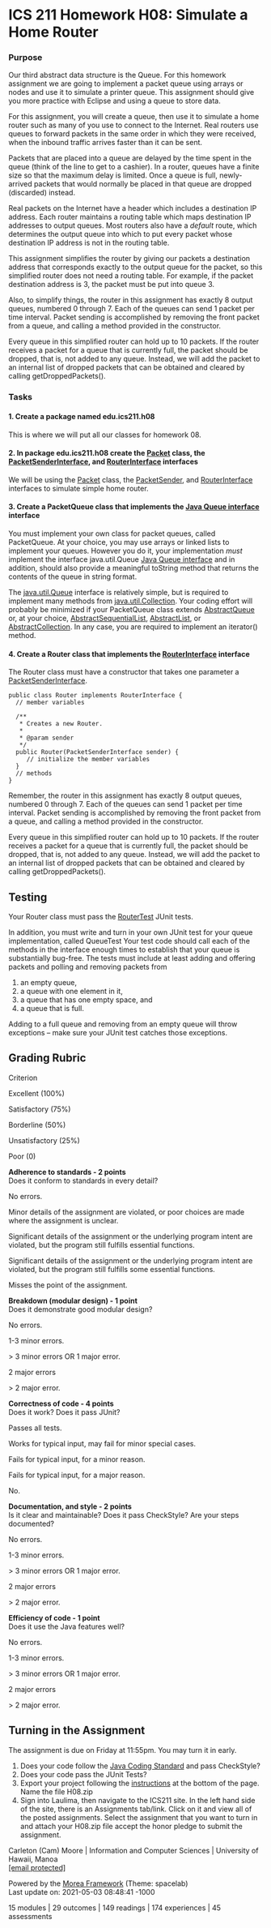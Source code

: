 ICS 211 Homework H08: Simulate a Home Router
============================================

### Purpose

Our third abstract data structure is the Queue. For this homework assignment we are going to implement a packet queue using arrays or nodes and use it to simulate a printer queue. This assignment should give you more practice with Eclipse and using a queue to store data.

For this assignment, you will create a queue, then use it to simulate a home router such as many of you use to connect to the Internet. Real routers use queues to forward packets in the same order in which they were received, when the inbound traffic arrives faster than it can be sent.

Packets that are placed into a queue are delayed by the time spent in the queue (think of the line to get to a cashier). In a router, queues have a finite size so that the maximum delay is limited. Once a queue is full, newly-arrived packets that would normally be placed in that queue are dropped (discarded) instead.

Real packets on the Internet have a header which includes a destination IP address. Each router maintains a routing table which maps destination IP addresses to output queues. Most routers also have a _default_ route, which determines the output queue into which to put every packet whose destination IP address is not in the routing table.

This assignment simplifies the router by giving our packets a destination address that corresponds exactly to the output queue for the packet, so this simplified router does not need a routing table. For example, if the packet destination address is 3, the packet must be put into queue 3.

Also, to simplify things, the router in this assignment has exactly 8 output queues, numbered 0 through 7. Each of the queues can send 1 packet per time interval. Packet sending is accomplished by removing the front packet from a queue, and calling a method provided in the constructor.

Every queue in this simplified router can hold up to 10 packets. If the router receives a packet for a queue that is currently full, the packet should be dropped, that is, not added to any queue. Instead, we will add the packet to an internal list of dropped packets that can be obtained and cleared by calling getDroppedPackets().

### Tasks

#### 1\. Create a package named edu.ics211.h08

This is where we will put all our classes for homework 08.

#### 2\. In package edu.ics211.h08 create the [Packet](Packet.java) class, the [PacketSenderInterface](PacketSenderInterface.java), and [RouterInterface](RouterInterface.java) interfaces

We will be using the [Packet](Packet.java) class, the [PacketSender](PacketSender.java), and [RouterInterface](Router.java) interfaces to simulate simple home router.

#### 3\. Create a PacketQueue class that implements the [Java Queue interface](https://docs.oracle.com/en/java/javase/14/docs/api/java.base/java/util/Queue.html) interface

You must implement your own class for packet queues, called PacketQueue. At your choice, you may use arrays or linked lists to implement your queues. However you do it, your implementation _must_ implement the interface java.util.Queue<Packet> [Java Queue interface](https://docs.oracle.com/en/java/javase/14/docs/api/java.base/java/util/Queue.html) and in addition, should also provide a meaningful toString method that returns the contents of the queue in string format.

The [java.util.Queue<E>](https://docs.oracle.com/en/java/javase/14/docs/api/java.base/java/util/Queue.html) interface is relatively simple, but is required to implement many methods from [java.util.Collection<E>](https://docs.oracle.com/en/java/javase/14/docs/api/java.base/java/util/Collection.html). Your coding effort will probably be minimized if your PacketQueue class extends [AbstractQueue<Packet>](https://docs.oracle.com/en/java/javase/14/docs/api/java.base/java/util/AbstractQueue.html) or, at your choice, [AbstractSequentialList<Packet>](https://docs.oracle.com/en/java/javase/14/docs/api/java.base/java/util/AbstractSequentialList.html), [AbstractList<Packet>](https://docs.oracle.com/en/java/javase/14/docs/api/java.base/java/util/AbstractList.html), or [AbstractCollection<Packet>](https://docs.oracle.com/en/java/javase/14/docs/api/java.base/java/util/AbstractCollection.html). In any case, you are required to implement an iterator() method.

#### 4\. Create a Router class that implements the [RouterInterface](RouterInterface.java) interface

The Router class must have a constructor that takes one parameter a [PacketSenderInterface](PacketSenderInterface.java).

    public class Router implements RouterInterface {
      // member variables
    
      /**
       * Creates a new Router.
       *
       * @param sender
       */
      public Router(PacketSenderInterface sender) {
         // initialize the member variables
      }
      // methods   
    }     

Remember, the router in this assignment has exactly 8 output queues, numbered 0 through 7. Each of the queues can send 1 packet per time interval. Packet sending is accomplished by removing the front packet from a queue, and calling a method provided in the constructor.

Every queue in this simplified router can hold up to 10 packets. If the router receives a packet for a queue that is currently full, the packet should be dropped, that is, not added to any queue. Instead, we will add the packet to an internal list of dropped packets that can be obtained and cleared by calling getDroppedPackets().

Testing
-------

Your Router class must pass the [RouterTest](RouterTest.java) JUnit tests.

In addition, you must write and turn in your own JUnit test for your queue implementation, called QueueTest Your test code should call each of the methods in the interface enough times to establish that your queue is substantially bug-free. The tests must include at least adding and offering packets and polling and removing packets from

1.  an empty queue,
2.  a queue with one element in it,
3.  a queue that has one empty space, and
4.  a queue that is full.

Adding to a full queue and removing from an empty queue will throw exceptions – make sure your JUnit test catches those exceptions.

Grading Rubric
--------------

Criterion

Excellent (100%)

Satisfactory (75%)

Borderline (50%)

Unsatisfactory (25%)

Poor (0)

**Adherence to standards - 2 points**  
Does it conform to standards in every detail?

No errors.

Minor details of the assignment are violated, or poor choices are made where the assignment is unclear.

Significant details of the assignment or the underlying program intent are violated, but the program still fulfills essential functions.

Significant details of the assignment or the underlying program intent are violated, but the program still fulfills some essential functions.

Misses the point of the assignment.

**Breakdown (modular design) - 1 point**  
Does it demonstrate good modular design?

No errors.

1-3 minor errors.

\> 3 minor errors OR 1 major error.

2 major errors

\> 2 major error.

**Correctness of code - 4 points**  
Does it work? Does it pass JUnit?

Passes all tests.

Works for typical input, may fail for minor special cases.

Fails for typical input, for a minor reason.

Fails for typical input, for a major reason.

No.

**Documentation, and style - 2 points**  
Is it clear and maintainable? Does it pass CheckStyle? Are your steps documented?

No errors.

1-3 minor errors.

\> 3 minor errors OR 1 major error.

2 major errors

\> 2 major error.

**Efficiency of code - 1 point**  
Does it use the Java features well?

No errors.

1-3 minor errors.

\> 3 minor errors OR 1 major error.

2 major errors

\> 2 major error.

Turning in the Assignment
-------------------------

The assignment is due on Friday at 11:55pm. You may turn it in early.

1.  Does your code follow the [Java Coding Standard](/morea/010.introduction/reading-java-coding-standard.html) and pass CheckStyle?
2.  Does your code pass the JUnit Tests?
3.  Export your project following the [instructions](../030.oop/experience-H02-clouds#turning-in-the-assignment) at the bottom of the page. Name the file H08.zip
4.  Sign into Laulima, then navigate to the ICS211 site. In the left hand side of the site, there is an Assignments tab/link. Click on it and view all of the posted assignments. Select the assignment that you want to turn in and attach your H08.zip file accept the honor pledge to submit the assignment.

Carleton (Cam) Moore | Information and Computer Sciences | University of Hawaii, Manoa  
[\[email protected\]](/cdn-cgi/l/email-protection#0c6f6163637e694c646d7b6d656522696879)  

Powered by the [Morea Framework](https://morea-framework.github.io/) (Theme: spacelab)  
Last update on: 2021-05-03 08:48:41 -1000

15 modules | 29 outcomes | 149 readings | 174 experiences | 45 assessments
